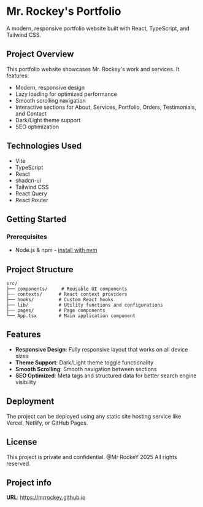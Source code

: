 # Mr. Rockey's Portfolio

A modern, responsive portfolio website built with React, TypeScript, and Tailwind CSS.

## Project Overview

This portfolio website showcases Mr. Rockey's work and services. It features:

- Modern, responsive design
- Lazy loading for optimized performance
- Smooth scrolling navigation
- Interactive sections for About, Services, Portfolio, Orders, Testimonials, and Contact
- Dark/Light theme support
- SEO optimization

## Technologies Used

- Vite
- TypeScript
- React
- shadcn-ui
- Tailwind CSS
- React Query
- React Router

## Getting Started

### Prerequisites

- Node.js & npm - [install with nvm](https://github.com/nvm-sh/nvm#installing-and-updating)


## Project Structure

```
src/
├── components/     # Reusable UI components
├── contexts/      # React context providers
├── hooks/         # Custom React hooks
├── lib/           # Utility functions and configurations
├── pages/         # Page components
└── App.tsx        # Main application component
```

## Features

- **Responsive Design**: Fully responsive layout that works on all device sizes
- **Theme Support**: Dark/Light theme toggle functionality
- **Smooth Scrolling**: Smooth navigation between sections
- **SEO Optimized**: Meta tags and structured data for better search engine visibility

## Deployment

The project can be deployed using any static site hosting service like Vercel, Netlify, or GitHub Pages.

## License

This project is private and confidential. @Mr RockeY 2025 All rights reserved.

## Project info

**URL**: https://mrrockey.github.io

